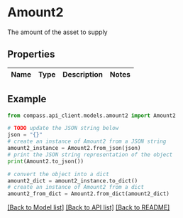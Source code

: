# Amount2

The amount of the asset to supply

## Properties

Name | Type | Description | Notes
------------ | ------------- | ------------- | -------------

## Example

```python
from compass.api_client.models.amount2 import Amount2

# TODO update the JSON string below
json = "{}"
# create an instance of Amount2 from a JSON string
amount2_instance = Amount2.from_json(json)
# print the JSON string representation of the object
print(Amount2.to_json())

# convert the object into a dict
amount2_dict = amount2_instance.to_dict()
# create an instance of Amount2 from a dict
amount2_from_dict = Amount2.from_dict(amount2_dict)
```
[[Back to Model list]](../README.md#documentation-for-models) [[Back to API list]](../README.md#documentation-for-api-endpoints) [[Back to README]](../README.md)


